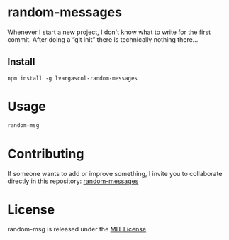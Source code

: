 # random-messages

Whenever I start a new project, I don't know what to write for the first commit. After doing a “git init” there is technically nothing there...

## Install

```npm
npm install -g lvargascol-random-messages
```

# Usage

```bash
random-msg
```

# Contributing
If someone wants to add or improve something, I invite you to collaborate directly in this repository: [random-messages](https://github.com/lvargascol/random-messages)

# License
random-msg is released under the [MIT License](https://opensource.org/licenses/MIT).